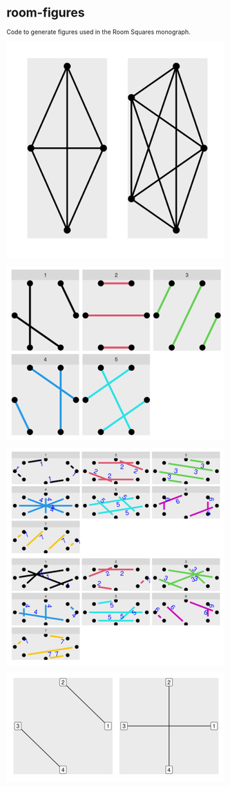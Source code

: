 # room-figures
Code to generate figures used in the Room Squares monograph.

![](figure/complete_graph.png)

![](figure/one_factorisation.png)

![](figure/orthogonal_one_factorisation.png)

![](figure/two_one_factors.png)